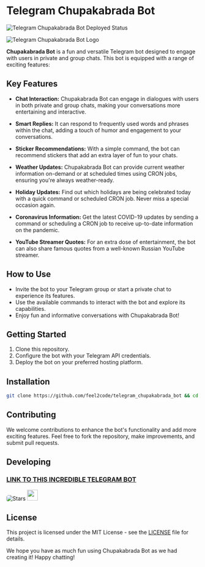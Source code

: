 # Telegram Chupakabrada Bot
![Telegram Chupakabrada Bot Deployed Status](https://github.com/feel2code/telegram_chupakabrada_bot/actions/workflows/python-app.yml/badge.svg)

![Telegram Chupakabrada Bot Logo](https://repository-images.githubusercontent.com/414962202/bebbff7c-5228-4cd9-9a98-c59278ee3cd1)

**Chupakabrada Bot** is a fun and versatile Telegram bot designed to engage with users in private and group chats. This bot is equipped with a range of exciting features:

## Key Features
- **Chat Interaction:** Chupakabrada Bot can engage in dialogues with users in both private and group chats, making your conversations more entertaining and interactive.

- **Smart Replies:** It can respond to frequently used words and phrases within the chat, adding a touch of humor and engagement to your conversations.

- **Sticker Recommendations:** With a simple command, the bot can recommend stickers that add an extra layer of fun to your chats.

- **Weather Updates:** Chupakabrada Bot can provide current weather information on-demand or at scheduled times using CRON jobs, ensuring you're always weather-ready.

- **Holiday Updates:** Find out which holidays are being celebrated today with a quick command or scheduled CRON job. Never miss a special occasion again.

- **Coronavirus Information:** Get the latest COVID-19 updates by sending a command or scheduling a CRON job to receive up-to-date information on the pandemic.

- **YouTube Streamer Quotes:** For an extra dose of entertainment, the bot can also share famous quotes from a well-known Russian YouTube streamer.

## How to Use
- Invite the bot to your Telegram group or start a private chat to experience its features.
- Use the available commands to interact with the bot and explore its capabilities.
- Enjoy fun and informative conversations with Chupakabrada Bot!

## Getting Started
1. Clone this repository.
2. Configure the bot with your Telegram API credentials.
3. Deploy the bot on your preferred hosting platform.

## Installation

```bash
git clone https://github.com/feel2code/telegram_chupakabrada_bot && cd telegram_chupakabrada_bot && ./install.sh
```

## Contributing
We welcome contributions to enhance the bot's functionality and add more exciting features. Feel free to fork the repository, make improvements, and submit pull requests.

## Developing
<h3><a href="https://t.me/chupakabrada_bot">LINK TO THIS INCREDIBLE TELEGRAM BOT</a></h3>

<p>
    <img src="https://img.shields.io/github/stars/feel2code/telegram_chupakabrada_bot?style=for-the-badge&logo=appveyor"
        alt="Stars"
        style="border-radius:5px">
    <img src="https://img.shields.io/badge/NeoVim-%2357A143.svg?&style=for-the-badge&logo=neovim&logoColor=white"
        style="height:28px"/>
</p>

## License
This project is licensed under the MIT License - see the [LICENSE](LICENSE) file for details.

We hope you have as much fun using Chupakabrada Bot as we had creating it! Happy chatting!
